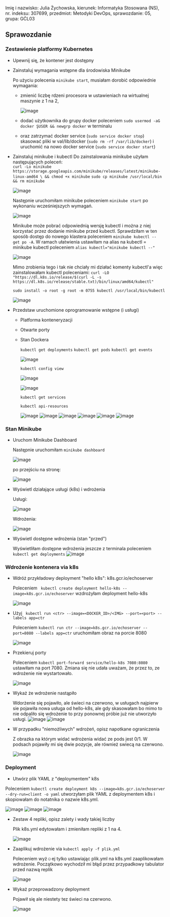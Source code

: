 Imię i nazwisko: Julia Żychowska, kierunek: Informatyka Stosowana (NS), nr. indeksu: 307699, przedmiot: Metodyki DevOps, sprawozdanie: 05, grupa: GĆL03


## Sprawozdanie


### Zestawienie platformy Kubernetes
  - Upewnij się, że kontener jest dostępny
  - Zainstaluj wymagania wstępne dla środowiska Minikube
     
     Po użyciu polecenia ```minikube start```, musiałam dorobić odpowiednie wymagania:
       - zmienić liczbę rdzeni procesora w ustawieniach na wirtualnej maszynie z 1 na 2,
       
         ![image](https://user-images.githubusercontent.com/28841971/150859325-4a765f70-e650-4522-8fb3-0f3a1c570d97.png)
          
       - dodać użytkownika do grupy docker poleceniem ```sudo usermod -aG docker ŞUSER && newgrp docker``` w terminalu
       - oraz zatrzymać docker service (```sudo service docker stop```) skasować pliki w val/lib/docker (```sudo rm -rf /var/lib/docker```) i uruchomić na nowo docker service (```sudo service docker start```)
      
  - Zainstaluj minikube i kubectl
      Do zainstalowania minikube użyłam następujących poleceń:    
      ```curl -Lo minikube https://storage.googleapis.com/minikube/releases/latest/minikube-linux-amd64 \ && chmod +x minikube```
      ```sudo cp minikube /usr/local/bin && rm minikube```
    
      ![image](https://user-images.githubusercontent.com/28841971/149644035-464e23ca-c7b2-45c6-a277-a336bf73eb31.png)
    
      Następnie uruchomiłam minikube poleceniem ```minikube start``` po wykonaniu wcześniejszych wymagań.
    
      ![image](https://user-images.githubusercontent.com/28841971/150860492-452b69c8-5d58-4fe7-9569-9df81caf548d.png)
    
      Minikube może pobrać odpowiednią wersję kubectl i można z niej korzystać przez dodanie minikube przed kubectl. Sprawdziłam w ten sposób dostęp do nowego klastera poleceniem ```minikube kubectl -- get po -A```. W ramach ułatwienia ustawiłam na alias na kubectl = minikube kubectl poleceniem ```alias kubectl="minikube kubectl --"``` 
      
      ![image](https://user-images.githubusercontent.com/28841971/150861743-3216c550-ece4-43ea-8cf4-8dc89cfb3440.png)
      
      Mimo zrobienia tego i tak nie chciały mi działać komenty kubectl'a więc zainstalowałam kubectl poleceniami:
      ```curl -LO "https://dl.k8s.io/release/$(curl -L -s https://dl.k8s.io/release/stable.txt)/bin/linux/amd64/kubectl"```
      
      ```sudo install -o root -g root -m 0755 kubectl /usr/local/bin/kubectl```
      
      ![image](https://user-images.githubusercontent.com/28841971/150866351-5481cdeb-45f3-4d79-a973-d5d6579015d2.png)
    
  - Przedstaw uruchomione oprogramowanie wstępne (i usługi)
      - Platforma konteneryzacji
      - Otwarte porty
      - Stan Dockera

        ```kubectl get deployments```
        ```kubectl get pods```
        ```kubectl get events```
      
        ![image](https://user-images.githubusercontent.com/28841971/150867104-a6fa58bd-ca86-47d5-afc4-def0ade39763.png)
        
        ```kubectl config view```
        
        ![image](https://user-images.githubusercontent.com/28841971/150867164-c6833ccf-6d41-4f0b-9bbb-62f15eb09818.png)

        ![image](https://user-images.githubusercontent.com/28841971/150867193-a56e054b-0a9c-422c-b9f0-3cace964c8ea.png)
      
        ```kubectl get services```
      
        ```kubectl api-resources```
        
        ![image](https://user-images.githubusercontent.com/28841971/150867351-d437471b-c789-48da-a74f-20b2764594ba.png)
        ![image](https://user-images.githubusercontent.com/28841971/150867403-2685ce4e-4b20-4a15-86f6-426490c482fe.png)
        ![image](https://user-images.githubusercontent.com/28841971/150867455-7413e9a4-d79a-45a7-8194-a92c274b4e20.png)
        ![image](https://user-images.githubusercontent.com/28841971/150867500-a77c53d9-5087-4973-a00e-57eb5cb00b11.png)
        ![image](https://user-images.githubusercontent.com/28841971/150867531-8ea6f691-24de-411b-8d13-39ea415e5e39.png)
        ![image](https://user-images.githubusercontent.com/28841971/150867561-e3c1c63e-4f35-48e3-a361-16d0b4e0be03.png)

### Stan Minikube
  - Uruchom Minikube Dashboard
    
      Następnie uruchomiłam ```minikube dashboard```
      
      ![image](https://user-images.githubusercontent.com/28841971/150863889-563f2a39-5cee-4498-a95e-18ed8ff4d245.png)
      
      po przejściu na stronę:
      
      ![image](https://user-images.githubusercontent.com/28841971/150864308-6b288037-3c99-46d2-a62f-e06148ff7d08.png)
    
  - Wyświetl działające usługi (k8s) i wdrożenia
  
    Usługi:
    
    ![image](https://user-images.githubusercontent.com/28841971/150864693-e07779a5-de45-424d-b72e-0ce922294946.png)
    
    Wdrożenia:
    
    ![image](https://user-images.githubusercontent.com/28841971/150864386-89472f6d-374d-4071-a74b-dfd857de049b.png)
    
  - Wyświetl dostępne wdrożenia (stan "przed")
    
    Wyświetliłam dostępne wdrożenia jeszcze z terminala poleceniem ```kubectl get deployments```
    ![image](https://user-images.githubusercontent.com/28841971/150866811-760aedb1-2450-4918-b8a7-b2134ace932b.png)

### Wdrożenie kontenera via k8s
  - Wdróż przykładowy deployment "hello k8s": k8s.gcr.io/echoserver
  
    Poleceniem ``` kubectl create deployment hello-k8s --image=k8s.gcr.io/echoserver``` wzdrożyłam deployment hello-k8s 
    
    ![image](https://user-images.githubusercontent.com/28841971/150868284-81f5fa22-7c23-448b-a24a-eca3d1eacca3.png)
    
  - Użyj ``` kubectl run <ctr> --image=<DOCKER_ID>/<IMG> --port=<port> --labels app=ctr```
  
    Poleceniem ```kubectl run ctr --image=k8s.gcr.io/echoserver --port=8080 --labels app=ctr``` uruchomiłam obraz na porcie 8080
  
    ![image](https://user-images.githubusercontent.com/28841971/150868995-f15df2be-af6e-4006-91c8-85dc4213cd2e.png)

  - Przekieruj porty
  
    Poleceniem ```kubectl port-forward service/hello-k8s 7080:8080``` ustawiłam na port 7080. Zmiana się nie udała uważam, że przez to, ze wdrożenie nie wystartowało.
  
    ![image](https://user-images.githubusercontent.com/28841971/150870869-1a95b058-4b0e-448f-8952-f1f4ae651a49.png)
  
  - Wykaż że wdrożenie nastąpiło
  
    Wdorżenie się pojawiło, ale świeci na czerwono, w usługach najpierw sie pojawiła nowa usługa od hello-k8s, ale gdy skasowałam bo mimo to nie odpaliło się wdrożenie to przy ponownej próbie już nie utworzyło usługi.
    ![image](https://user-images.githubusercontent.com/28841971/150870804-ff39e099-63ea-4c8d-9428-5398380539fe.png)
    ![image](https://user-images.githubusercontent.com/28841971/150871109-c35cf80d-7c12-40b6-a75d-424be7fb6793.png)
  
  - W przypadku "niemożliwych" wdrożeń, opisz napotkane ograniczenia
  
    Z obrazka na którym widać wdrożenia widać ze pods jest 0/1. W podsach pojawiły mi się dwie pozycje, ale również swiecą na czerwono. 
  
    ![image](https://user-images.githubusercontent.com/28841971/150871412-70d2958e-02fa-4656-8998-46aa20e32517.png)

### Deployment
  - Utwórz plik YAML z "deploymentem" k8s
  
  Poleceniem ```kubectl create deployment k8s --image=k8s.gcr.io/echoserver --dry-run=client -o yaml``` utworzyłam plik YAML z deploymentem k8s i skopiowałam do notatnika o nazwie k8s.yml.
  
  ![image](https://user-images.githubusercontent.com/28841971/150872158-12d87a7d-5f10-498e-b251-2eb1be2f1892.png)
  ![image](https://user-images.githubusercontent.com/28841971/150871986-38303c3a-1a06-450c-a8bc-624b2448b39c.png)
  ![image](https://user-images.githubusercontent.com/28841971/150873146-ae630c82-b55d-4ac1-9245-0fe571dc8d4c.png)
 
  - Zestaw 4 repliki, opisz zalety i wady takiej liczby

    Plik k8s.yml edytowałam i zmieniłam repliki z 1 na 4.
    
    ![image](https://user-images.githubusercontent.com/28841971/150873338-1a16c061-ca1f-45a0-95f4-f04e15c67e8c.png)
    
  - Zaaplikuj wdrożenie via ```kubectl apply -f plik.yml```

    Poleceniem wyż☺ej tylko ustawiając plik.yml na k8s.yml zaaplikowałam wdrożenie. Początkowo wychodził mi błąd przez przypadkowy tabulator przed nazwą replik
    
    ![image](https://user-images.githubusercontent.com/28841971/150874040-d466965d-7601-4fae-870b-fd51d2259cad.png)
  
  - Wykaż przeprowadzony deployment
  
    Pojawił się ale niestety tez świeci na czerwono. 
    
    ![image](https://user-images.githubusercontent.com/28841971/150874118-d980ad5a-097a-4c27-8845-6bb7707b80b7.png)

